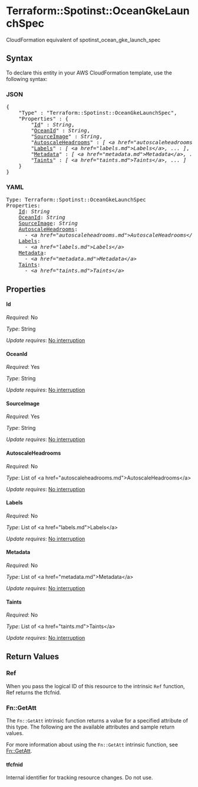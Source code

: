 # Terraform::Spotinst::OceanGkeLaunchSpec

CloudFormation equivalent of spotinst_ocean_gke_launch_spec

## Syntax

To declare this entity in your AWS CloudFormation template, use the following syntax:

### JSON

<pre>
{
    "Type" : "Terraform::Spotinst::OceanGkeLaunchSpec",
    "Properties" : {
        "<a href="#id" title="Id">Id</a>" : <i>String</i>,
        "<a href="#oceanid" title="OceanId">OceanId</a>" : <i>String</i>,
        "<a href="#sourceimage" title="SourceImage">SourceImage</a>" : <i>String</i>,
        "<a href="#autoscaleheadrooms" title="AutoscaleHeadrooms">AutoscaleHeadrooms</a>" : <i>[ &lt;a href=&#34;autoscaleheadrooms.md&#34;&gt;AutoscaleHeadrooms&lt;/a&gt;, ... ]</i>,
        "<a href="#labels" title="Labels">Labels</a>" : <i>[ &lt;a href=&#34;labels.md&#34;&gt;Labels&lt;/a&gt;, ... ]</i>,
        "<a href="#metadata" title="Metadata">Metadata</a>" : <i>[ &lt;a href=&#34;metadata.md&#34;&gt;Metadata&lt;/a&gt;, ... ]</i>,
        "<a href="#taints" title="Taints">Taints</a>" : <i>[ &lt;a href=&#34;taints.md&#34;&gt;Taints&lt;/a&gt;, ... ]</i>
    }
}
</pre>

### YAML

<pre>
Type: Terraform::Spotinst::OceanGkeLaunchSpec
Properties:
    <a href="#id" title="Id">Id</a>: <i>String</i>
    <a href="#oceanid" title="OceanId">OceanId</a>: <i>String</i>
    <a href="#sourceimage" title="SourceImage">SourceImage</a>: <i>String</i>
    <a href="#autoscaleheadrooms" title="AutoscaleHeadrooms">AutoscaleHeadrooms</a>: <i>
      - &lt;a href=&#34;autoscaleheadrooms.md&#34;&gt;AutoscaleHeadrooms&lt;/a&gt;</i>
    <a href="#labels" title="Labels">Labels</a>: <i>
      - &lt;a href=&#34;labels.md&#34;&gt;Labels&lt;/a&gt;</i>
    <a href="#metadata" title="Metadata">Metadata</a>: <i>
      - &lt;a href=&#34;metadata.md&#34;&gt;Metadata&lt;/a&gt;</i>
    <a href="#taints" title="Taints">Taints</a>: <i>
      - &lt;a href=&#34;taints.md&#34;&gt;Taints&lt;/a&gt;</i>
</pre>

## Properties

#### Id

_Required_: No

_Type_: String

_Update requires_: [No interruption](https://docs.aws.amazon.com/AWSCloudFormation/latest/UserGuide/using-cfn-updating-stacks-update-behaviors.html#update-no-interrupt)

#### OceanId

_Required_: Yes

_Type_: String

_Update requires_: [No interruption](https://docs.aws.amazon.com/AWSCloudFormation/latest/UserGuide/using-cfn-updating-stacks-update-behaviors.html#update-no-interrupt)

#### SourceImage

_Required_: Yes

_Type_: String

_Update requires_: [No interruption](https://docs.aws.amazon.com/AWSCloudFormation/latest/UserGuide/using-cfn-updating-stacks-update-behaviors.html#update-no-interrupt)

#### AutoscaleHeadrooms

_Required_: No

_Type_: List of &lt;a href=&#34;autoscaleheadrooms.md&#34;&gt;AutoscaleHeadrooms&lt;/a&gt;

_Update requires_: [No interruption](https://docs.aws.amazon.com/AWSCloudFormation/latest/UserGuide/using-cfn-updating-stacks-update-behaviors.html#update-no-interrupt)

#### Labels

_Required_: No

_Type_: List of &lt;a href=&#34;labels.md&#34;&gt;Labels&lt;/a&gt;

_Update requires_: [No interruption](https://docs.aws.amazon.com/AWSCloudFormation/latest/UserGuide/using-cfn-updating-stacks-update-behaviors.html#update-no-interrupt)

#### Metadata

_Required_: No

_Type_: List of &lt;a href=&#34;metadata.md&#34;&gt;Metadata&lt;/a&gt;

_Update requires_: [No interruption](https://docs.aws.amazon.com/AWSCloudFormation/latest/UserGuide/using-cfn-updating-stacks-update-behaviors.html#update-no-interrupt)

#### Taints

_Required_: No

_Type_: List of &lt;a href=&#34;taints.md&#34;&gt;Taints&lt;/a&gt;

_Update requires_: [No interruption](https://docs.aws.amazon.com/AWSCloudFormation/latest/UserGuide/using-cfn-updating-stacks-update-behaviors.html#update-no-interrupt)

## Return Values

### Ref

When you pass the logical ID of this resource to the intrinsic `Ref` function, Ref returns the tfcfnid.

### Fn::GetAtt

The `Fn::GetAtt` intrinsic function returns a value for a specified attribute of this type. The following are the available attributes and sample return values.

For more information about using the `Fn::GetAtt` intrinsic function, see [Fn::GetAtt](https://docs.aws.amazon.com/AWSCloudFormation/latest/UserGuide/intrinsic-function-reference-getatt.html).

#### tfcfnid

Internal identifier for tracking resource changes. Do not use.

